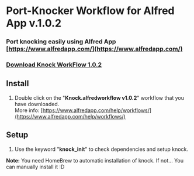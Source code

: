 # Port-Knocker Workflow for Alfred App v.1.0.2

### Port knocking easily using Alfred App [https://www.alfredapp.com/](https://www.alfredapp.com/)

### [Download Knock WorkFlow 1.0.2](https://github.com/AltoNyan/Port-Knocker-Alfred-Workflow/releases/tag/1.0.2)

## Install

1. Double click on the "**Knock.alfredworkflow v1.0.2**" workflow that you have downloaded. \
More info: [https://www.alfredapp.com/help/workflows/](https://www.alfredapp.com/help/workflows/)  


## Setup
1. Use the keyword "**knock_init**" to check dependencies and setup knock.

**Note:** You need HomeBrew to automatic installation of knock. If not... You can manually install it :D
